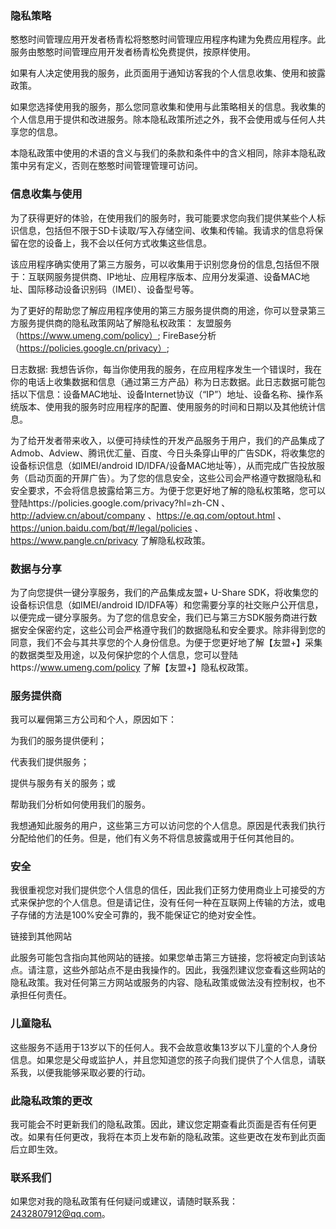 ### 隐私策略

憨憨时间管理应用开发者杨青松将憨憨时间管理应用程序构建为免费应用程序。此服务由憨憨时间管理应用开发者杨青松免费提供，按原样使用。

如果有人决定使用我的服务，此页面用于通知访客我的个人信息收集、使用和披露政策。

如果您选择使用我的服务，那么您同意收集和使用与此策略相关的信息。我收集的个人信息用于提供和改进服务。除本隐私政策所述之外，我不会使用或与任何人共享您的信息。

本隐私政策中使用的术语的含义与我们的条款和条件中的含义相同，除非本隐私政策中另有定义，否则在憨憨时间管理管理可访问。

### 信息收集与使用

为了获得更好的体验，在使用我们的服务时，我可能要求您向我们提供某些个人标识信息，包括但不限于SD卡读取/写入存储空间、收集和传输。我请求的信息将保留在您的设备上，我不会以任何方式收集这些信息。

该应用程序确实使用了第三方服务，可以收集用于识别您身份的信息,包括但不限于：互联网服务提供商、IP地址、应用程序版本、应用分发渠道、设备MAC地址、国际移动设备识别码（IMEI）、设备型号等。

为了更好的帮助您了解应用程序使用的第三方服务提供商的用途，你可以登录第三方服务提供商的隐私政策网站了解隐私权政策： 友盟服务（https://www.umeng.com/policy）; FireBase分析（https://policies.google.cn/privacy）;

日志数据: 我想告诉你，每当你使用我的服务，在应用程序发生一个错误时，我在你的电话上收集数据和信息（通过第三方产品）称为日志数据。此日志数据可能包括以下信息：设备MAC地址、设备Internet协议（“IP”）地址、设备名称、操作系统版本、使用我的服务时应用程序的配置、使用服务的时间和日期以及其他统计信息。

为了给开发者带来收入，以便可持续性的开发产品服务于用户，我们的产品集成了Admob、Adview、腾讯优汇量、百度、今日头条穿山甲的广告SDK，将收集您的设备标识信息（如IMEI/android ID/IDFA/设备MAC地址等），从而完成广告投放服务（启动页面的开屏广告）。为了您的信息安全，这些公司会严格遵守数据隐私和安全要求，不会将信息披露给第三方。为便于您更好地了解的隐私权策略，您可以登陆https://policies.google.com/privacy?hl=zh-CN 、http://adview.cn/about/company 、https://e.qq.com/optout.html 、https://union.baidu.com/bqt/#/legal/policies 、https://www.pangle.cn/privacy 了解隐私权政策。

### 数据与分享

为了向您提供一键分享服务，我们的产品集成友盟+ U-Share SDK，将收集您的设备标识信息（如IMEI/android ID/IDFA等）和您需要分享的社交账户公开信息，以便完成一键分享服务。为了您的信息安全，我们已与第三方SDK服务商进行数据安全保密约定，这些公司会严格遵守我们的数据隐私和安全要求。除非得到您的同意，我们不会与其共享您的个人身份信息。为便于您更好地了解【友盟+】采集的数据类型及用途，以及何保护您的个人信息，您可以登陆https://www.umeng.com/policy 了解【友盟+】隐私权政策。

### 服务提供商

我可以雇佣第三方公司和个人，原因如下：

为我们的服务提供便利；

代表我们提供服务；

提供与服务有关的服务；或

帮助我们分析如何使用我们的服务。

我想通知此服务的用户，这些第三方可以访问您的个人信息。原因是代表我们执行分配给他们的任务。但是，他们有义务不将信息披露或用于任何其他目的。

### 安全

我很重视您对我们提供您个人信息的信任，因此我们正努力使用商业上可接受的方式来保护您的个人信息。但是请记住，没有任何一种在互联网上传输的方法，或电子存储的方法是100%安全可靠的，我不能保证它的绝对安全性。

链接到其他网站

此服务可能包含指向其他网站的链接。如果您单击第三方链接，您将被定向到该站点。请注意，这些外部站点不是由我操作的。因此，我强烈建议您查看这些网站的隐私政策。我对任何第三方网站或服务的内容、隐私政策或做法没有控制权，也不承担任何责任。

### 儿童隐私

这些服务不适用于13岁以下的任何人。我不会故意收集13岁以下儿童的个人身份信息。如果您是父母或监护人，并且您知道您的孩子向我们提供了个人信息，请联系我，以便我能够采取必要的行动。

### 此隐私政策的更改

我可能会不时更新我们的隐私政策。因此，建议您定期查看此页面是否有任何更改。如果有任何更改，我将在本页上发布新的隐私政策。这些更改在发布到此页面后立即生效。

### 联系我们

如果您对我的隐私政策有任何疑问或建议，请随时联系我：2432807912@qq.com。

